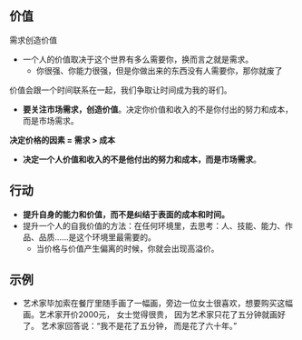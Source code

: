 



## 价值

需求创造价值

* 一个人的价值取决于这个世界有多么需要你，换而言之就是需求。
  * 你很强、你能力很强，但是你做出来的东西没有人需要你，那你就废了

价值会跟一个时间联系在一起，我们争取让时间成为我的哥们。

* **要关注市场需求，创造价值**。决定你价值和收入的不是你付出的努力和成本，而是市场需求。


**决定价格的因素 = 需求 > 成本**

* **决定一个人价值和收入的不是他付出的努力和成本，而是市场需求**。

  



## 行动

* **提升自身的能力和价值，而不是纠结于表面的成本和时间。**
* 提升一个人的自我价值的方法：在任何环境里，去思考：人、技能、能力、作品、品质……是这个环境里最需要的。
  * 当价格与价值产生偏离的时候，你就会出现高溢价。


## 示例

* 艺术家毕加索在餐厅里随手画了一幅画，旁边一位女士很喜欢，想要购买这幅画。艺术家开价2000元， 女士觉得很贵， 因为艺术家只花了五分钟就画好了。 艺术家回答说：“我不是花了五分钟， 而是花了六十年。”